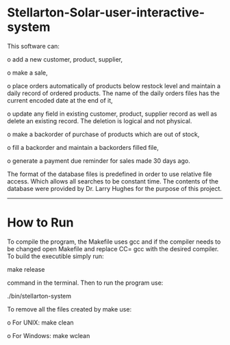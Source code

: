 # Stellarton-Solar-user-interactive-system

This software can:

  o	add a new customer, product, supplier,
  
  o	make a sale,
  
  o	place orders automatically of products below restock level and maintain a daily record of ordered products. The name of the daily orders files has the current encoded date
    at the end of it, 
    
  o	update any field in existing customer, product, supplier record as well as delete an existing record. The deletion is logical and not physical.
  
  o	make a backorder of purchase of products which are out of stock,
  
  o	fill a backorder and maintain a backorders filled file,
  
  o	generate a payment due reminder for sales made 30 days ago.
  

The format of the database files is predefined in order to use relative file access. Which allows all searches to be constant time.
The contents of the database were provided by Dr. Larry Hughes for the purpose of this project.

-------------------------------------------------------------------------------------------------------------------------------------------------------------------------------
# **How to Run**

To compile the program, the Makefile uses gcc and if the compiler needs to be changed open Makefile and replace CC= gcc with the desired compiler. To build the executible simply run:

make release

command in the terminal. Then to run the program use:

./bin/stellarton-system

To remove all the files created by make use:
  
  o For UNIX: make clean
  
  o For Windows: make wclean
